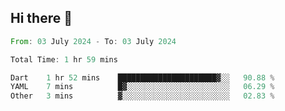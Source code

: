 ## Hi there 👋

<!--START_SECTION:waka-->

```rust
From: 03 July 2024 - To: 03 July 2024

Total Time: 1 hr 59 mins

Dart    1 hr 52 mins    ██████████████████████▓░░   90.88 %
YAML    7 mins          █▓░░░░░░░░░░░░░░░░░░░░░░░   06.29 %
Other   3 mins          ▓░░░░░░░░░░░░░░░░░░░░░░░░   02.83 %
```

<!--END_SECTION:waka-->

<!--
**mathiskakal/mathiskakal** is a ✨ _special_ ✨ repository because its `README.md` (this file) appears on your GitHub profile.

Here are some ideas to get you started:

- 🔭 I’m currently working on ...
- 🌱 I’m currently learning ...
- 👯 I’m looking to collaborate on ...
- 🤔 I’m looking for help with ...
- 💬 Ask me about ...
- 📫 How to reach me: ...
- 😄 Pronouns: ...
- ⚡ Fun fact: ...
-->
